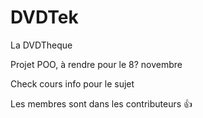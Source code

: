 # DVDTek
La DVDTheque

Projet POO, à rendre pour le 8? novembre

Check cours info pour le sujet

Les membres sont dans les contributeurs 👍 
